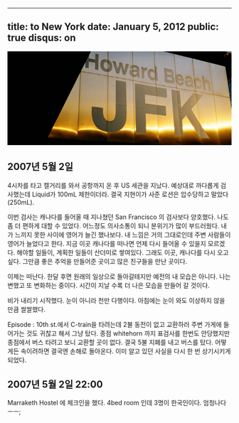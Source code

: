 ----
title: to New York
date: January 5, 2012
public: true
disqus: on
----

![JFK Airport](/media/page/travel/europe/europe-001.jpg)

2007년 5월 2일
--------------

4시차를 타고 캘거리를 와서 공항까지 온 후 US 세관을 지났다. 예상대로 까다롭게
검사했는데 Liquid가 100mL 제한이더라. 결국 지현이가 사준 로션은 압수당하고
말았다(250mL).

이번 검사는 캐나다를 들어올 때 지나쳤던 San Francisco 의 검사보다 양호했다.
나도 좀 더 편하게 대할 수 있었다. 어느정도 의사소통이 되니 분위기가 많이
부드러웠다. 내가 느끼지 못한 사이에 영어가 늘긴 했나보다. 내 느낌은 거의
그대로인데 주변 사람들이 영어가 늘었다고 한다. 지금 이곳 캐나다를 떠나면 언제
다시 들어올 수 있을지 모르겠다. 해야할 일들이, 계획한 일들이 산더미로
쌓여있다. 그래도 이곳, 캐나다를 다시 오고싶다. 그만큼 좋은 추억을 만들어준
곳이고 많은 친구들을 만난 곳이다.

이제는 떠난다. 한달 후면 원래의 일상으로 돌아갈테지만 예전의 내 모습은 아니다.
나는 변했고 또 변화하는 중이다. 시간이 지날 수록 더 나은 모습을 만들어 갈
것이다.

비가 내리기 시작했다. 눈이 아니라 천만 다행이다. 아침에는 눈이 와도 이상하지
않을 만큼 쌀쌀했다. 

Episode : 10th st.에서 C-train을 타려는데 2불 동전이 없고 교환하러 주변 가게에
들어가는 것도 귀찮고 해서 그냥 탔다. 종점 whitehorn 까지 표검사를 한번도
안당했지만 종점에서 버스 타려고 보니 교환할 곳이 없다. 결국 5불 지폐를 내고
버스를 탔다. 어떻게든 속이려하면 결국엔 손해로 돌아온다. 이미 알고 있던 사실을
다시 한 번 상기시키게 되었다.

2007년 5월 2일 22:00
--------------------

Marraketh Hostel 에 체크인을 했다. 4bed room 인데 3명이 한국인이다. 엄청나다
ㅡㅡ;
